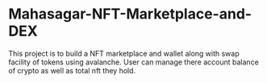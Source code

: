 # Mahasagar-NFT-Marketplace-and-DEX
This project is to build a NFT marketplace and wallet along with swap facility of tokens using avalanche. User can manage there account balance of crypto as well as total nft they hold.
